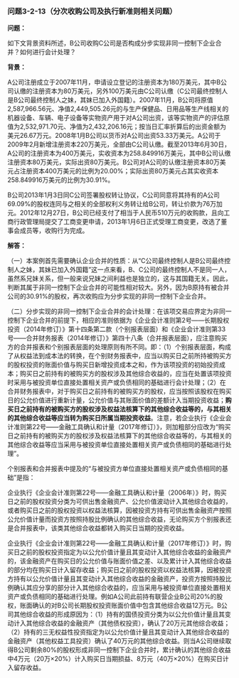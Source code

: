 ### 问题3-2-13（分次收购公司及执行新准则相关问题）

**问题：**

如下文背景资料所述，B公司收购C公司是否构成分步实现非同一控制下企业合并？如何进行会计处理？

**背景：**

A公司注册成立于2007年11月，申请设立登记的注册资本为180万美元，其中B公司认缴的注册资本为80万美元，另外100万美元由C公司认缴（C公司最终控制人是B公司最终控制人之妹，其妹已加入外国籍）。2007年11月，B公司将原值2,587,966.56元、净值2,449,505.26元的与生产保健品、日用品等生产线相关的机器设备、车辆、电子设备等实物资产用于对A公司出资，该等实物资产的评估原值为2,532,971.70元、净值为2,432,206.16元；按当日汇率折算后的出资金额为美元26.67万元。2008年1月B公司以货币对A公司出资53.33万美元。A公司于2009年2月新增注册资本220万美元，全部由C公司认缴。截至2013年6月30日，A公司的注册资本为400万美元，实收资本为258.849916万美元，其中B公司认缴注册资本80万美元，实际出资80万美元。B公司对A公司的认缴注册资本80万美元占注册资本400万美元的比例为20.00%；实际出资80万美元占其实收资本258.849916万美元的比例为30.91%。

B公司2013年1月3日同C公司签署股权转让协议，C公司同意将其持有的A公司69.09%的股权连同与之相关的全部权利义务转让给B公司，转让价款为76万加元。2012年12月27日，B公司已经支付了相当于人民币510万元的收购款，且向工商行政管理局提交了工商变更申请，2013年1月6日正式受理工商变更，改选了董事会成员等，收购行为完成。

**解答：**

（一）本案例首先需要确认企业合并的性质：从“C公司最终控制人是B公司最终控制人之妹，其妹已加入外国籍”这一点来看，B、C公司的最终控制人不是同一人，虽然系兄妹关系，但一般来说兄妹之间利益也是独立的，这与其国籍无关。因此，判断其属于非同一控制下企业合并的可能性相对较大。另外，因为B原持有被合并公司的30.91%的股权，再次收购应为分步实现的非同一控制下企业合并。

（二）分步实现的非同一控制下企业合并的会计处理：在该项交易应界定为非同一控制下企业合并的前提下，相应的准则依据为《企业会计准则第2号——长期股权投资（2014年修订）》第十四条第二款（个别报表层面）和《企业会计准则第33号——合并财务报表（2014年修订）》第四十八条（合并报表层面），应注意购买方的合并报表和个别报表层面的处理原则有所不同。即：（1）个别报表层面，构成了从权益法到成本法的转换，在个别财务报表中，应当以购买日之前所持被购买方的股权投资的账面价值与购买日新增投资成本之和，作为该项投资的初始投资成本；购买日之前持有的被购买方的股权涉及其他综合收益的，应当在处置该项投资时采用与被投资单位直接处置相关资产或负债相同的基础进行会计处理；（2）在合并财务报表中，对于购买日之前持有的被购买方的股权，应当按照该股权在购买日的公允价值进行重新计量，公允价值与其账面价值的差额计入当期投资收益；**购买日之前持有的被购买方的股权涉及权益法核算下的其他综合收益等的，与其相关的其他综合收益等应当转为购买日所属当期投资收益**。注意，若企业执行《企业会计准则第22号——金融工具确认和计量（2017年修订）》，则加粗部分应改为“购买日之前持有的被购买方的股权涉及权益法核算下的其他综合收益等的，与其相关的其他综合收益等应当采用与被投资单位直接处置相关资产或负债相同的基础进行处理”。

个别报表和合并报表中提及的“与被投资方单位直接处置相关资产或负债相同的基础”是指：

企业执行《企业会计准则第22号——金融工具确认和计量（2006年）》时，购买日之前的股权投资分类为可供出售金融资产、公允价值波动计入其他综合收益的，或者购买日之前的股权投资以权益法核算，因被投资方持有可供出售金融资产按照公允价值计量而投资方按照持股比例确认的其他综合收益，无论购买方个别报表还是合并报表中，该类其他综合收益都转入购买日当期的投资收益。

企业执行《企业会计准则第22号——金融工具确认和计量（2017年修订）》时，购买日之前的股权投资指定为以公允价值计量且其变动计入其他综合收益的金融资产的，该金融资产在购买日的公允价值与账面价值之差、以及累计计入其他综合收益的部分均在购买日计入留存收益；购买日之前的股权投资以权益法核算，因被投资方持有以公允价值计量且其变动计入其他综合收益的金融资产，投资方按照持股比例确认其应分享的部分计入其他综合收益的，应当采用与被投资单位直接处置相关资产或负债相同的基础进行处理。例如A公司此前持有联营企业B公司20%的股权，账面确认的对B公司长期股权投资账面价值中包含其他综合收益12万元。B公司其他综合收益的形成原因为：（1）持有的国债投资分类为以公允价值计量且其变动计入其他综合收益的金融资产（其他债权投资），确认了20万元其他综合收益；（2）持有的三无权益性投资指定为以公允价值计量且其变动计入其他综合收益的金融资产（其他权益工具投资）确认了40万元的其他综合收益。则当A公司继续取得B公司剩余80%的股权形成非同一控制下企业合并时，累计确认的其他综合收益中4万元（20万×20%）计入购买日当期损益、8万元（40万×20%）在购买日计入留存收益。
